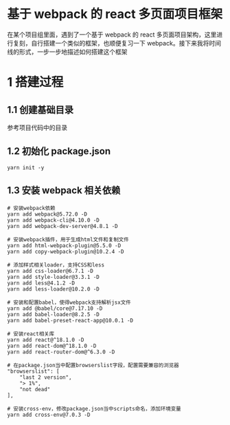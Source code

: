 # 基于 webpack 的 react 多页面项目框架

在某个项目组里面，遇到了一个基于 webpack 的 react 多页面项目架构，这里进行复刻，自行搭建一个类似的框架，也顺便复习一下 webpack。接下来我将时间线的形式，一步一步地描述如何搭建这个框架

# 1 搭建过程

## 1.1 创建基础目录

参考项目代码中的目录

## 1.2 初始化 package.json

```shell
yarn init -y
```

## 1.3 安装 webpack 相关依赖

```shell
# 安装webpack依赖
yarn add webpack@5.72.0 -D
yarn add webpack-cli@4.10.0 -D
yarn add webpack-dev-server@4.8.1 -D

# 安装webpack插件，用于生成html文件和复制文件
yarn add html-webpack-plugin@5.5.0 -D
yarn add copy-webpack-plugin@10.2.4 -D

# 添加样式相关loader，支持CSS和less
yarn add css-loader@6.7.1 -D
yarn add style-loader@3.3.1 -D
yarn add less@4.1.2 -D
yarn add less-loader@10.2.0 -D

# 安装和配置babel，使得webpack支持解析jsx文件
yarn add @babel/core@7.17.10 -D
yarn add babel-loader@8.2.5 -D
yarn add babel-preset-react-app@10.0.1 -D

# 安装react相关库
yarn add react@^18.1.0 -D
yarn add react-dom@^18.1.0 -D
yarn add react-router-dom@^6.3.0 -D

# 在package.json当中配置browserslist字段，配置需要兼容的浏览器
"browserslist": [
    "last 2 version",
    "> 1%",
    "not dead"
],

# 安装cross-env，修改package.json当中scripts命名，添加环境变量
yarn add cross-env@7.0.3 -D
```
